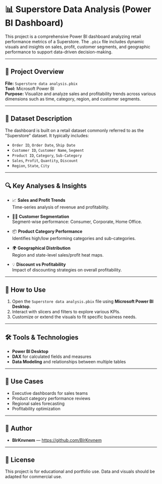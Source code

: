 # 📊 Superstore Data Analysis (Power BI Dashboard)

This project is a comprehensive Power BI dashboard analyzing retail performance metrics of a Superstore. The `.pbix` file includes dynamic visuals and insights on sales, profit, customer segments, and geographic performance to support data-driven decision-making.

---

## 🧾 Project Overview

**File:** `Superstore data analysis.pbix`  
**Tool:** Microsoft Power BI  
**Purpose:** Visualize and analyze sales and profitability trends across various dimensions such as time, category, region, and customer segments.

---

## 📂 Dataset Description

The dashboard is built on a retail dataset commonly referred to as the "Superstore" dataset. It typically includes:

- `Order ID`, `Order Date`, `Ship Date`
- `Customer ID`, `Customer Name`, `Segment`
- `Product ID`, `Category`, `Sub-Category`
- `Sales`, `Profit`, `Quantity`, `Discount`
- `Region`, `State`, `City`

---

## 🔍 Key Analyses & Insights

- 📈 **Sales and Profit Trends**  
  Time-series analysis of revenue and profitability.

- 🧑‍💼 **Customer Segmentation**  
  Segment-wise performance: Consumer, Corporate, Home Office.

- 📦 **Product Category Performance**  
  Identifies high/low performing categories and sub-categories.

- 🌍 **Geographical Distribution**  
  Region and state-level sales/profit heat maps.

- 💡 **Discount vs Profitability**  
  Impact of discounting strategies on overall profitability.

---

## 📌 How to Use

1. Open the `Superstore data analysis.pbix` file using **Microsoft Power BI Desktop**.
2. Interact with slicers and filters to explore various KPIs.
3. Customize or extend the visuals to fit specific business needs.

---

## 🛠️ Tools & Technologies

- **Power BI Desktop**
- **DAX** for calculated fields and measures
- **Data Modeling** and relationships between multiple tables

---

## 📎 Use Cases

- Executive dashboards for sales teams
- Product category performance reviews
- Regional sales forecasting
- Profitability optimization

---

## 🧑 Author

- **BlrKnvnem** — https://github.com/BlrKnvnem

---

## 📜 License

This project is for educational and portfolio use. Data and visuals should be adapted for commercial use.

